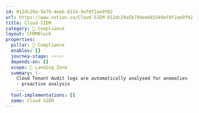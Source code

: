```yaml
---
id: 012dc29a-5b79-4eeb-8154-9ef0f2ae0f02
url: https://www.notion.so/Cloud-SIEM-012dc29a5b794eeb81549ef0f2ae0f02
title: Cloud SIEM
category: 🔖 Compliance
layout: CFMMBlock
properties:
  pillar: 🔖 Compliance
  enables: []
  journey-stage: ⭐️⭐️⭐️⭐️
  depends-on: []
  scope: 🛬 Landing Zone
  summary: |-
    Cloud Tenant Audit logs are automatically analysed for anomalies
    - proactive analysis
    ...
  tool-implementations: []
  name: Cloud SIEM
---
```


